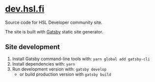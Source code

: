 # [dev.hsl.fi](https://dev.hsl.fi)

Source code for HSL Developer community site.

The site is built with [Gatsby](https://www.gatsbyjs.org/) static site generator.

## Site development

1. Install Gatsby command-line tools with: `yarn global add gatsby-cli`
2. Install dependencies with: `yarn`
3. Run development version with: `gatsby develop`
   - or build production version with `gatsby build`
